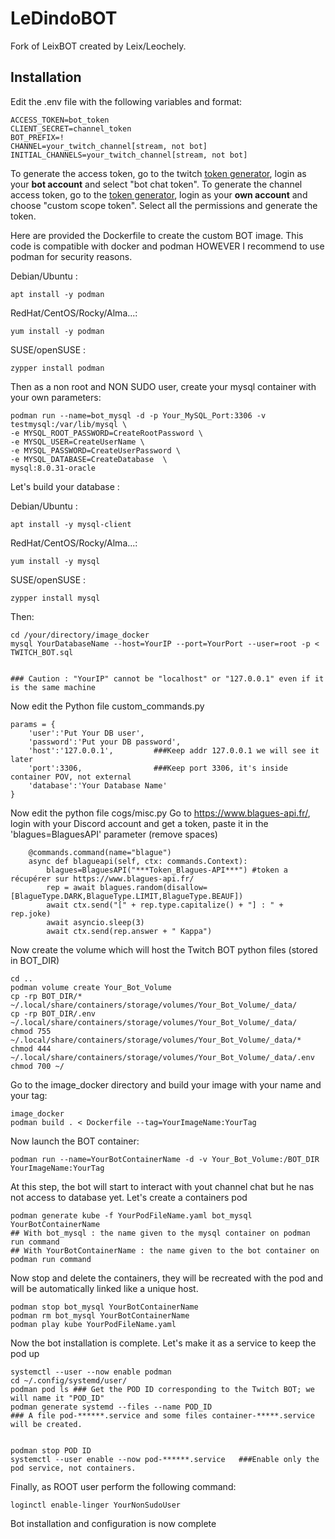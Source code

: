 # LeDindoBOT

Fork of LeixBOT created by Leix/Leochely.

## Installation

Edit the .env file with the following variables and format:

```
ACCESS_TOKEN=bot_token
CLIENT_SECRET=channel_token
BOT_PREFIX=!
CHANNEL=your_twitch_channel[stream, not bot]
INITIAL_CHANNELS=your_twitch_channel[stream, not bot]
```

To generate the access token, go to the twitch [token generator](https://twitchtokengenerator.com/), login as your **bot account** and select "bot chat token".
To generate the channel access token, go to the [token generator](https://twitchtokengenerator.com/), login as your **own account** and choose "custom scope token". Select all the permissions and generate the token.

Here are provided the Dockerfile to create the custom BOT image.
This code is compatible with docker and podman HOWEVER I recommend to use podman for security reasons.

Debian/Ubuntu : 
```
apt install -y podman
```

RedHat/CentOS/Rocky/Alma...:
```
yum install -y podman
```

SUSE/openSUSE :
```
zypper install podman
```


Then as a non root and NON SUDO user, create your mysql container with your own parameters:
```
podman run --name=bot_mysql -d -p Your_MySQL_Port:3306 -v testmysql:/var/lib/mysql \
-e MYSQL_ROOT_PASSWORD=CreateRootPassword \
-e MYSQL_USER=CreateUserName \
-e MYSQL_PASSWORD=CreateUserPassword \
-e MYSQL_DATABASE=CreateDatabase  \
mysql:8.0.31-oracle
```

Let's build your database :

Debian/Ubuntu : 
```
apt install -y mysql-client
```

RedHat/CentOS/Rocky/Alma...:
```
yum install -y mysql
```


SUSE/openSUSE :
```
zypper install mysql
```

Then:

```
cd /your/directory/image_docker
mysql YourDatabaseName --host=YourIP --port=YourPort --user=root -p < TWITCH_BOT.sql


### Caution : "YourIP" cannot be "localhost" or "127.0.0.1" even if it is the same machine
```



Now edit the Python file custom_commands.py
```
params = {
    'user':'Put Your DB user',
    'password':'Put your DB password',
    'host':'127.0.0.1',         ###Keep addr 127.0.0.1 we will see it later
    'port':3306,                ###Keep port 3306, it's inside container POV, not external
    'database':'Your Database Name'
}
```

Now edit the python file cogs/misc.py
Go to https://www.blagues-api.fr/, login with your Discord account and get a token, paste it in the 'blagues=BlaguesAPI' parameter (remove spaces)
```
    @commands.command(name="blague")
    async def blagueapi(self, ctx: commands.Context):
        blagues=BlaguesAPI("***Token_Blagues-API***") #token a récupérer sur https://www.blagues-api.fr/
        rep = await blagues.random(disallow=[BlagueType.DARK,BlagueType.LIMIT,BlagueType.BEAUF])
        await ctx.send("[" + rep.type.capitalize() + "] : " + rep.joke)
        await asyncio.sleep(3)
        await ctx.send(rep.answer + " Kappa")
```





Now create the volume which will host the Twitch BOT python files (stored in BOT_DIR)
```
cd ..
podman volume create Your_Bot_Volume
cp -rp BOT_DIR/* ~/.local/share/containers/storage/volumes/Your_Bot_Volume/_data/
cp -rp BOT_DIR/.env ~/.local/share/containers/storage/volumes/Your_Bot_Volume/_data/
chmod 755 ~/.local/share/containers/storage/volumes/Your_Bot_Volume/_data/*
chmod 444 ~/.local/share/containers/storage/volumes/Your_Bot_Volume/_data/.env
chmod 700 ~/
```

Go to the image_docker directory and build your image with your name and your tag:
```
image_docker
podman build . < Dockerfile --tag=YourImageName:YourTag
```

Now launch the BOT container:

```
podman run --name=YourBotContainerName -d -v Your_Bot_Volume:/BOT_DIR YourImageName:YourTag
```





At this step, the bot will start to interact with yout channel chat but he nas not access to database yet. Let's create a containers pod

```
podman generate kube -f YourPodFileName.yaml bot_mysql YourBotContainerName 
## With bot_mysql : the name given to the mysql container on podman run command
## With YourBotContainerName : the name given to the bot container on podman run command
```


Now stop and delete the containers, they will be recreated with the pod and will be automatically linked like a unique host.
```
podman stop bot_mysql YourBotContainerName
podman rm bot_mysql YourBotContainerName
podman play kube YourPodFileName.yaml
```


Now the bot installation is complete. Let's make it as a service to keep the pod up
```
systemctl --user --now enable podman
cd ~/.config/systemd/user/
podman pod ls ### Get the POD ID corresponding to the Twitch BOT; we will name it "POD_ID"
podman generate systemd --files --name POD_ID
### A file pod-******.service and some files container-*****.service will be created.


podman stop POD ID
systemctl --user enable --now pod-******.service   ###Enable only the pod service, not containers.
```

Finally, as ROOT user perform the following command:
```
loginctl enable-linger YourNonSudoUser
```



Bot installation and configuration is now complete
